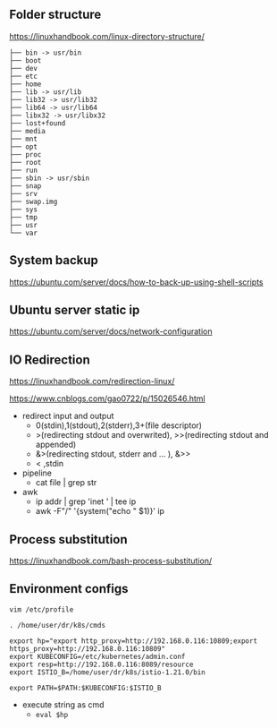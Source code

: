 ## Folder structure

https://linuxhandbook.com/linux-directory-structure/

```shell
├── bin -> usr/bin
├── boot
├── dev
├── etc
├── home
├── lib -> usr/lib
├── lib32 -> usr/lib32
├── lib64 -> usr/lib64
├── libx32 -> usr/libx32
├── lost+found
├── media
├── mnt
├── opt
├── proc
├── root
├── run
├── sbin -> usr/sbin
├── snap
├── srv
├── swap.img
├── sys
├── tmp
├── usr
└── var
```

## System backup 

https://ubuntu.com/server/docs/how-to-back-up-using-shell-scripts

## Ubuntu server static ip

<https://ubuntu.com/server/docs/network-configuration>

## IO Redirection

https://linuxhandbook.com/redirection-linux/

https://www.cnblogs.com/gao0722/p/15026546.html

* redirect input and output
    * 0(stdin),1(stdout),2(stderr),3+(file descriptor)
    * \>(redirecting stdout and overwrited), >>(redirecting stdout and appended)
    * &>(redirecting stdout, stderr and ... ), &>>
    * < ,stdin
* pipeline
    * cat file | grep str
* awk
    *  ip addr | grep 'inet ' | tee ip
    *  awk -F"/" '{system("echo " $1)}' ip    



## Process substitution

https://linuxhandbook.com/bash-process-substitution/


## Environment configs

`vim /etc/profile`

```shell
. /home/user/dr/k8s/cmds

export hp="export http_proxy=http://192.168.0.116:10809;export https_proxy=http://192.168.0.116:10809"
export KUBECONFIG=/etc/kubernetes/admin.conf
export resp=http://192.168.0.116:8089/resource
export ISTIO_B=/home/user/dr/k8s/istio-1.21.0/bin

export PATH=$PATH:$KUBECONFIG:$ISTIO_B
```

- execute string as cmd
  - `eval $hp`